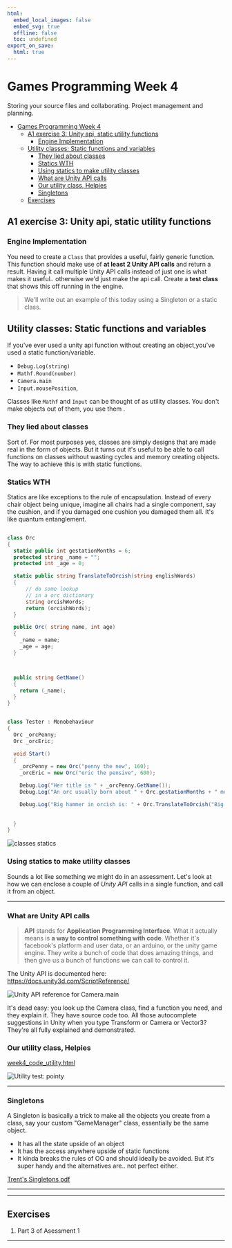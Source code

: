 ```yaml
---
html:
  embed_local_images: false
  embed_svg: true
  offline: false
  toc: undefined
export_on_save:
  html: true
---
```

# Games Programming Week 4

 Storing your source files and collaborating. Project management and planning.


<!-- @import "[TOC]" {cmd="toc" depthFrom=1 depthTo=6 orderedList=false} -->

<!-- code_chunk_output -->

- [ Games Programming Week 4
](#games-programming-week-4)
  - [ A1 exercise 3: Unity api, static utility functions
](#a1-exercise-3-unity-api-static-utility-functions)
    - [ Engine Implementation
](#engine-implementation)
  - [ Utility classes: Static functions and variables
](#utility-classes-static-functions-and-variables)
    - [ They lied about classes
](#they-lied-about-classes)
    - [ Statics WTH
](#statics-wth)
    - [ Using statics to make utility classes
](#using-statics-to-make-utility-classes)
    - [ What are Unity API calls
](#what-are-unity-api-calls)
    - [ Our utility class, Helpies
](#our-utility-class-helpies)
    - [ Singletons
](#singletons)
  - [ Exercises
](#exercises)

<!-- /code_chunk_output -->

## A1 exercise 3: Unity api, static utility functions

### Engine Implementation
You need to create a `Class` that provides a useful, fairly generic function. This function should make use of **at least 2 Unity API calls** and return a result. Having it call multiple Unity API calls instead of just one is what makes it useful.. otherwise we'd just make the api call. Create a **test class** that shows this off running in the engine.

> We'll write out an example of this today using a Singleton or a static class.

## Utility classes: Static functions and variables

If you've ever used a unity api function without creating an object,you've used a static function/variable. 

* `Debug.Log(string)`
* `Mathf.Round(number)`
* `Camera.main`
* `Input.mousePosition`,

Classes like `Mathf` and `Input` can be thought of as utility classes. You don't make objects out of them, you use them .

### They lied about classes

Sort of. For most purposes yes, classes are simply designs that are made real in the form of objects. But it turns out it's useful to be able to call functions on classes without wasting cycles and memory creating objects. The way to achieve this is with static functions. 

### Statics WTH

Statics are like exceptions to the rule of encapsulation. Instead of every chair object being unique, imagine all chairs had a single component, say the cushion, and if you damaged one cushion you damaged them all. It's like quantum entanglement.

```cs

class Orc 
{
  static public int gestationMonths = 6;
  protected string _name = "";
  protected int _age = 0;

  static public string TranslateToOrcish(string englishWords)
  {
      // do some lookup
      // in a orc dictionary
      string orcishWords;
      return (orcishWords);
  }

  public Orc( string name, int age)
  {
    _name = name;
    _age = age;
  }



  public string GetName()
  {
    return (_name);
  }
}


class Tester : Monobehaviour
{
  Orc _orcPenny;
  Orc _orcEric;

  void Start()
  {
    _orcPenny = new Orc("penny the new", 160);
    _orcEric = new Orc("eric the pensive", 600);

    Debug.Log("Her title is " + _orcPenny.GetName());
    Debug.Log("An orc usually born about " + Orc.gestationMonths + " months after parent kisses.");

    Debug.Log("Big hammer in orcish is: " + Orc.TranslateToOrcish("Big hammer");
    
    
  }
}

```

![classes statics](assets/week4/classes_file_vs_memory.png)

### Using statics to make utility classes

Sounds a lot like something we might do in an assessment. Let's look at how we can enclose a couple of _Unity API_ calls in a single function, and call it from an object.

___ 

### What are Unity API calls

> **API** stands for **Application Programming Interface**. What it actually means is **a way to control something with code**. Whether it's facebook's platform and user data, or an arduino, or the unity game engine. They write a bunch of code that does amazing things, and then give us a bunch of functions we can call to control it.

The Unity API is documented here:
<https://docs.unity3d.com/ScriptReference/>

![Unity API reference for Camera.main](assets/week4/unity_api_camera.png)

It's dead easy: you look up the Camera class, find a function you need, and they explain it. They have source code too. All those autocomplete suggestions in Unity when you type Transform or Camera or Vector3? They're all fully explained and demonstrated.

### Our utility class, Helpies

[week4_code_utility.html](week4_code_utility.html)

![Utility test: pointy](assets/week4/utility_pointy_unity.png)

___

### Singletons

A Singleton is basically a trick to make all the objects you create from a class, say your custom "GameManager" class, essentially be the same object. 

* It has all the state upside of an object
* It has the access anywhere upside of static functions
* It kinda breaks the rules of OO and should ideally be avoided. But it's super handy and the alternatives are.. not perfect either. 

[Trent's Singletons pdf](assets/week4/singleton_cs_trent.pdf)

___
___

## Exercises

1. Part 3 of Asessment 1
___

